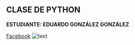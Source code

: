 ## CLASE DE PYTHON
**ESTUDIANTE: EDUARDO GONZÁLEZ GONZÁLEZ**

[Facebook](https://www.facebook.com/gonedustx/)
![text](https://i.pinimg.com/736x/81/01/a4/8101a432ae9f1f92cb7aa0d87cec54de.jpg)